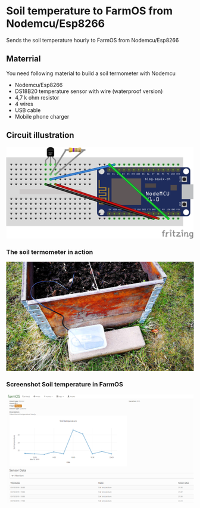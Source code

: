 # Soil temperature to FarmOS from Nodemcu/Esp8266
Sends the soil temperature hourly to FarmOS from Nodemcu/Esp8266
## Materrial
You need following material to build a soil termometer with Nodemcu
- Nodemcu/Esp8266
- DS18B20 temperature sensor with wire (waterproof version)
- 4,7 k ohm resistor
- 4 wires
- USB cable
- Mobile phone charger
## Circuit illustration
![Soil termometer with Nodemcu](/images/Temperature-Nodemcu.png)
### The soil termometer in action
![Soil termometer with Nodemcu in action](/images/SoilTermometer-Nodemcu.jpg)
### Screenshot Soil temperature in FarmOS
![Screenshot FarmOS](/images/SoilTemperature-FarmOS.png)